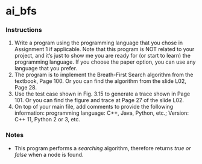 # ai_bfs

### Instructions

1.  Write a program using the programming language that you chose in Assignment 1 if applicable. Note that this program is NOT related to your project, and it’s just to show me you are ready for (or start to learn) the programming language. If you choose the paper option, you can use any language that you prefer.
2.  The program is to implement the Breath-First Search algorithm from the textbook, Page 100. Or you can find the algorithm from the slide L02, Page 28.
3.  Use the test case shown in Fig. 3.15 to generate a trace shown in Page 101. Or you can find the figure and trace at Page 27 of the slide L02.
4.  On top of your main file, add comments to provide the following information: programming language: C++, Java, Python, etc.; Version: C++ 11, Python 2 or 3, etc.

### Notes
* This program performs a _searching_ algorithm, therefore returns _true or false_ when a node is found.